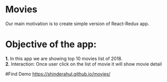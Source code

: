 # Movies

Our main motivation is to create simple version of React-Redux app.

# Objective of the app:
**1.** In this app we are showing top 10 movies list of 2018. <br />
**2.** Interaction: Once user click on the list of movie it will show movie detail

#Find Demo
https://shinderahul.github.io/movies/